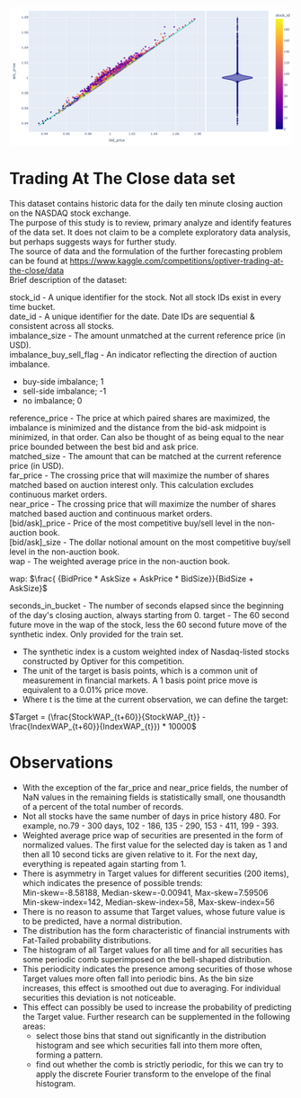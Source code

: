 ![Alt text](train.ticks.png?raw=true "Bids-Asks")
# Trading At The Close data set
This dataset contains historic data for the daily ten minute closing auction on the NASDAQ stock exchange.\
The purpose of this study is to review, primary analyze and identify features of the data set. It does not claim to be a complete exploratory data analysis, but perhaps suggests ways for further study.\
The source of data and the formulation of the further forecasting problem can be found at https://www.kaggle.com/competitions/optiver-trading-at-the-close/data \
Brief description of the dataset:

stock_id - A unique identifier for the stock. Not all stock IDs exist in every time bucket.\
date_id - A unique identifier for the date. Date IDs are sequential & consistent across all stocks.\
imbalance_size - The amount unmatched at the current reference price (in USD).\
imbalance_buy_sell_flag - An indicator reflecting the direction of auction imbalance.
   - buy-side imbalance; 1
   - sell-side imbalance; -1
   - no imbalance; 0

reference_price - The price at which paired shares are maximized, the imbalance is minimized and the distance from the bid-ask midpoint is minimized, in that order. Can also be thought of as being equal to the near price bounded between the best bid and ask price.\
matched_size - The amount that can be matched at the current reference price (in USD).\
far_price - The crossing price that will maximize the number of shares matched based on auction interest only. This calculation excludes continuous market orders.\
near_price - The crossing price that will maximize the number of shares matched based auction and continuous market orders.\
[bid/ask]_price - Price of the most competitive buy/sell level in the non-auction book.\
[bid/ask]_size - The dollar notional amount on the most competitive buy/sell level in the non-auction book.\
wap - The weighted average price in the non-auction book.

wap: $\frac{ {BidPrice * AskSize + AskPrice * BidSize}}{BidSize + AskSize}$

seconds_in_bucket - The number of seconds elapsed since the beginning of the day's closing auction, always starting from 0.
target - The 60 second future move in the wap of the stock, less the 60 second future move of the synthetic index. Only provided for the train set.
   - The synthetic index is a custom weighted index of Nasdaq-listed stocks constructed by Optiver for this competition.
   - The unit of the target is basis points, which is a common unit of measurement in financial markets. A 1 basis point price move is equivalent to a 0.01% price move.
   - Where t is the time at the current observation, we can define the target:

$Target = (\frac{StockWAP_{t+60}}{StockWAP_{t}} - \frac{IndexWAP_{t+60}}{IndexWAP_{t}}) * 10000$

# Observations

- With the exception of the far_price and near_price fields, the number of NaN values in the remaining fields is statistically small, one thousandth of a percent of the total number of records.
- Not all stocks have the same number of days in price history 480. For example, no.79 - 300 days, 102 - 186, 135 - 290, 153 - 411, 199 - 393.
- Weighted average price wap of securities are presented in the form of normalized values. The first value for the selected day is taken as 1 and then all 10 second ticks are given relative to it. For the next day, everything is repeated again starting from 1.
- There is asymmetry in Target values for different securities (200 items), which indicates the presence of possible trends:\
    Min-skew=-8.58188, Median-skew=-0.00941, Max-skew=7.59506\
    Min-skew-index=142, Median-skew-index=58, Max-skew-index=56
- There is no reason to assume that Target values, whose future value is to be predicted, have a normal distribution.
- The distribution has the form characteristic of financial instruments with Fat-Tailed probability distributions.
- The histogram of all Target values for all time and for all securities has some periodic comb superimposed on the bell-shaped distribution.
- This periodicity indicates the presence among securities of those whose Target values more often fall into periodic bins. As the bin size increases, this effect is smoothed out due to averaging. For individual securities this deviation is not noticeable.
- This effect can possibly be used to increase the probability of predicting the Target value. Further research can be supplemented in the following areas:
    - select those bins that stand out significantly in the distribution histogram and see which securities fall into them more often, forming a pattern.
    - find out whether the comb is strictly periodic, for this we can try to apply the discrete Fourier transform to the envelope of the final histogram.
